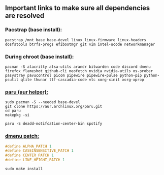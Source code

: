 ## Important links to make sure all dependencies are resolved
### Pacstrap (base install):
```concole
pacstrap /mnt base base-devel linux linux-firmware linux-headers dosfstools btrfs-progs efibootmgr git vim intel-ucode networkmanager
```

### During chroot (base install):
```console
pacman -S alacritty alsa-utils arandr bitwarden code discord dmenu firefox flameshot github-cli neofetch nvidia nvidia-utils os-prober pasystray pavucontrol picom pipewire pipewire-pulse python-pip python-psutil qtile thunar ttf-cascadia-code vlc xorg-xinit xorg-xprop
```
### [paru (aur helper):](https://github.com/morganamilo/paru)
```console
sudo pacman -S --needed base-devel
git clone https://aur.archlinux.org/paru.git
cd paru
makepkg -si
```
```console
paru -S deadd-notifcation-center-bin spotify
```
### [dmenu patch:](https://github.com/bakkeby/dmenu-flexipatch)
```.h
#define ALPHA_PATCH 1
#define CASEINSENSITIVE_PATCH 1
#define CENTER_PATCH 1
#define LINE_HEIGHT_PATCH 1
```
```console
sudo make install
```
